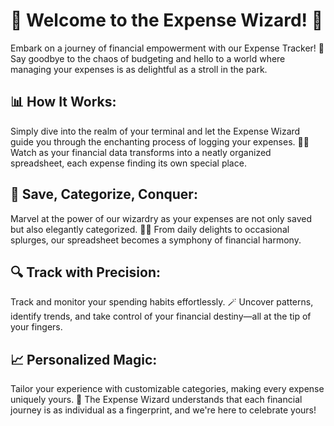 # 🌟 Welcome to the Expense Wizard! 🌟

Embark on a journey of financial empowerment with our Expense Tracker! 🚀 Say goodbye to the chaos of budgeting and hello to a world where managing your expenses is as delightful as a stroll in the park.

## 📊 How It Works:
Simply dive into the realm of your terminal and let the Expense Wizard guide you through the enchanting process of logging your expenses. 🧙‍♂️ Watch as your financial data transforms into a neatly organized spreadsheet, each expense finding its own special place.

## 💸 Save, Categorize, Conquer:
Marvel at the power of our wizardry as your expenses are not only saved but also elegantly categorized. 🎩✨ From daily delights to occasional splurges, our spreadsheet becomes a symphony of financial harmony.

## 🔍 Track with Precision:
Track and monitor your spending habits effortlessly. 🪄 Uncover patterns, identify trends, and take control of your financial destiny—all at the tip of your fingers.

## 📈 Personalized Magic:
Tailor your experience with customizable categories, making every expense uniquely yours. 🎨 The Expense Wizard understands that each financial journey is as individual as a fingerprint, and we're here to celebrate yours!
